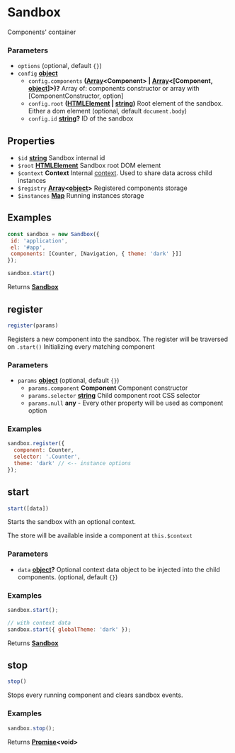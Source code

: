 <!-- Generated by documentation.js. Update this documentation by updating the source code. -->

# Sandbox

Components' container

### Parameters

-   `options`   (optional, default `{}`)
-   `config` **[object][1]** 
    -   `config.components` **([Array][2]&lt;Component> | [Array][2]&lt;\[Component, [object][1]]>)?** Array of: components constructor or array with [ComponentConstructor, option]
    -   `config.root` **([HTMLElement][3] \| [string][4])** Root element of the sandbox. Either a dom element (optional, default `document.body`)
    -   `config.id` **[string][4]?** ID of the sandbox

## Properties

-   `$id` **[string][4]** Sandbox internal id
-   `$root` **[HTMLElement][3]** Sandbox root DOM element
-   `$context` **Context** Internal [context][5]. Used to share data across child instances
-   `$registry` **[Array][2]&lt;[object][1]>** Registered components storage
-   `$instances` **[Map][6]** Running instances storage

## Examples

```javascript
const sandbox = new Sandbox({
 id: 'application',
 el: '#app',
 components: [Counter, [Navigation, { theme: 'dark' }]]
});

sandbox.start()
```

Returns **[Sandbox][7]** 

## register

```js
register(params)
```

Registers a new component into the sandbox. The register will be traversed on `.start()`
Initializing every matching component

### Parameters

-   `params` **[object][1]**  (optional, default `{}`)
    -   `params.component` **Component** Component constructor
    -   `params.selector` **[string][4]** Child component root CSS selector
    -   `params.null` **any** -   Every other property will be used as component option

### Examples

```javascript
sandbox.register({
  component: Counter,
  selector: '.Counter',
  theme: 'dark' // <-- instance options
});
```

## start

```js
start([data])
```

Starts the sandbox with an optional context.

The store will be available inside a component at `this.$context`

### Parameters

-   `data` **[object][1]?** Optional context data object to be injected into the child components. (optional, default `{}`)

### Examples

```javascript
sandbox.start();

// with context data
sandbox.start({ globalTheme: 'dark' });
```

Returns **[Sandbox][7]** 

## stop

```js
stop()
```

Stops every running component and clears sandbox events.

### Examples

```javascript
sandbox.stop();
```

Returns **[Promise][8]&lt;void>** 

[1]: https://developer.mozilla.org/docs/Web/JavaScript/Reference/Global_Objects/Object

[2]: https://developer.mozilla.org/docs/Web/JavaScript/Reference/Global_Objects/Array

[3]: https://developer.mozilla.org/docs/Web/HTML/Element

[4]: https://developer.mozilla.org/docs/Web/JavaScript/Reference/Global_Objects/String

[5]: /packages/application/api/context/

[6]: https://developer.mozilla.org/docs/Web/JavaScript/Reference/Global_Objects/Map

[7]: #sandbox

[8]: https://developer.mozilla.org/docs/Web/JavaScript/Reference/Global_Objects/Promise
